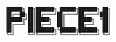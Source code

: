 
```
██████╗ ██╗███████╗ ██████╗███████╗ ██╗
██╔══██╗██║██╔════╝██╔════╝██╔════╝███║
██████╔╝██║█████╗  ██║     █████╗  ╚██║
██╔═══╝ ██║██╔══╝  ██║     ██╔══╝   ██║
██║     ██║███████╗╚██████╗███████╗ ██║
╚═╝     ╚═╝╚══════╝ ╚═════╝╚══════╝ ╚═╝
```                                                                            
                                       
